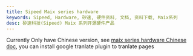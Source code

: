 ```yaml
---
title: Sipeed Maix series hardware
keywords: Sipeed, Hardware, 矽速, 硬件资料, 文档, 资料下载, Maix系列
desc: 矽速科技(Sipeed) Maix 系列开源硬件产品
---
```



Currently Only have Chinese version, see [maix series hardware Chinese doc](/hardware/zh/maix/index.html), you can install google tranlate plugin to tranlate pages